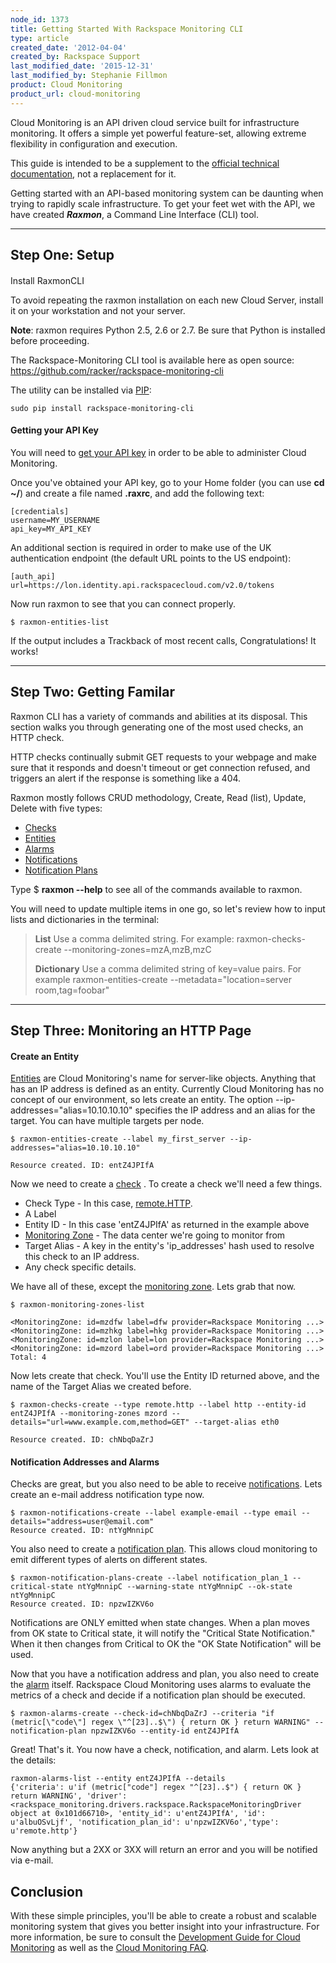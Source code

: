 ```yaml
---
node_id: 1373
title: Getting Started With Rackspace Monitoring CLI
type: article
created_date: '2012-04-04'
created_by: Rackspace Support
last_modified_date: '2015-12-31'
last_modified_by: Stephanie Fillmon
product: Cloud Monitoring
product_url: cloud-monitoring
---
```


Cloud Monitoring is an API driven cloud service built for infrastructure
monitoring.  It offers a simple yet powerful feature-set, allowing
extreme flexibility in configuration and execution.

This guide is intended to be a supplement to the [official technical
documentation](https://developer.rackspace.com/docs/cloud-monitoring/v1/developer-guide/),
not a replacement for it.

Getting started with an API-based monitoring system can be daunting when
trying to rapidly scale infrastructure. To get your feet wet with the
API, we have created ***Raxmon***, a Command Line Interface (CLI) tool.

------------------------------------------------------------------------

Step One: Setup
----------------

####
Install RaxmonCLI

To avoid repeating the raxmon installation on each new Cloud Server,
install it on your workstation and not your server.

**Note**: raxmon requires Python 2.5, 2.6 or 2.7. Be sure that Python is
installed before proceeding.

The Rackspace-Monitoring CLI tool is available here as open source:
<https://github.com/racker/rackspace-monitoring-cli>

The utility can be installed via
[PIP](http://www.pip-installer.org/en/latest/installing.html):

    sudo pip install rackspace-monitoring-cli

#### Getting your API Key

You will need to [get your API
key](/how-to/view-and-reset-your-api-key)
in order to be able to administer Cloud Monitoring.

Once you've obtained your API key, go to your Home folder (you can use
**cd \~/**) and create a file named **.raxrc**, and add the following
text:

    [credentials]
    username=MY_USERNAME
    api_key=MY_API_KEY

An additional section is required in order to make use of the UK
authentication endpoint (the default URL points to the US endpoint):

    [auth_api]
    url=https://lon.identity.api.rackspacecloud.com/v2.0/tokens

Now run raxmon to see that you can connect properly.

    $ raxmon-entities-list

If the output includes a Trackback of most recent calls,
Congratulations! It works!

------------------------------------------------------------------------

Step Two: Getting Familar
-------------------------

Raxmon CLI has a variety of commands and abilities at its disposal. This
section walks you through generating one of the most used checks, an
HTTP check.

HTTP checks continually submit GET requests to your webpage and make
sure that it responds and doesn't timeout or get connection refused, and
triggers an alert if the response is something like a 404.

Raxmon mostly follows CRUD methodology, Create, Read (list), Update,
Delete with five types:

-   [Checks](http://docs.rackspace.com/cm/api/v1.0/cm-devguide/content/service-checks.html)
-   [Entities](http://docs.rackspace.com/cm/api/v1.0/cm-devguide/content/service-entities.html)
-   [Alarms](http://docs.rackspace.com/cm/api/v1.0/cm-devguide/content/service-alarms.html)
-   [Notifications](http://docs.rackspace.com/cm/api/v1.0/cm-devguide/content/service-notifications.html)
-   [Notification
    Plans](http://docs.rackspace.com/cm/api/v1.0/cm-devguide/content/service-notification-plans.html)

Type \$ **raxmon --help** to see all of the commands available to
raxmon.

You will need to update multiple items in one go, so let's review how to
input lists and dictionaries in the terminal:

> **List**
> Use a comma delimited string. For example:
> raxmon-checks-create --monitoring-zones=mzA,mzB,mzC
>
> **Dictionary**
> Use a comma delimited string of key=value pairs. For example
> raxmon-entities-create --metadata="location=server room,tag=foobar"

------------------------------------------------------------------------

Step Three: Monitoring an HTTP Page
------------------------------------

#### Create an Entity

[Entities](http://docs.rackspace.com/cm/api/v1.0/cm-devguide/content/service-entities.html)
are Cloud Monitoring's name for server-like objects. Anything that has
an IP address is defined as an entity. Currently Cloud Monitoring has no
concept of our environment, so lets create an entity. <span>The
option </span><span> </span><span>--ip-addresses="alias=10.10.10.10"</span><span> </span><span>specifies
the IP address and an alias for the target. You can have multiple
targets per node.</span>

    $ raxmon-entities-create --label my_first_server --ip-addresses="alias=10.10.10.10"

    Resource created. ID: entZ4JPIfA

Now we need to create a
[check](http://docs.rackspace.com/cm/api/v1.0/cm-devguide/content/service-checks.html)
. To create a check we'll need a few things.

-   Check Type - In this case,
    [remote.HTTP](http://docs.rackspace.com/cm/api/v1.0/cm-devguide/content/service-check-types.html#section-check-types-remote.http).
-   A Label
-   Entity ID - In this case 'entZ4JPIfA' as returned in the example
    above
-   [Monitoring
    Zone](http://docs.rackspace.com/cm/api/v1.0/cm-devguide/content/service-monitoring-zones.html) -
    The data center we're going to monitor from
-   Target Alias - A key in the entity's 'ip\_addresses' hash used to
    resolve this check to an IP address.
-   Any check specific details.

We have all of these, except the [monitoring
zone](http://docs.rackspace.com/cm/api/v1.0/cm-devguide/content/service-monitoring-zones.html).
Lets grab that now.

    $ raxmon-monitoring-zones-list

    <MonitoringZone: id=mzdfw label=dfw provider=Rackspace Monitoring ...>
    <MonitoringZone: id=mzhkg label=hkg provider=Rackspace Monitoring ...>
    <MonitoringZone: id=mzlon label=lon provider=Rackspace Monitoring ...>
    <MonitoringZone: id=mzord label=ord provider=Rackspace Monitoring ...>
    Total: 4

Now lets create that check. You'll use the Entity ID returned above, and
the name of the Target Alias we created before.

    $ raxmon-checks-create --type remote.http --label http --entity-id entZ4JPIfA --monitoring-zones mzord --details="url=www.example.com,method=GET" --target-alias eth0

    Resource created. ID: chNbqDaZrJ

#### Notification Addresses and Alarms

Checks are great, but you also need to be able to receive
[notifications](http://docs.rackspace.com/cm/api/v1.0/cm-devguide/content/service-notifications.html).
Lets create an e-mail address notification type now.

    $ raxmon-notifications-create --label example-email --type email --details="address=user@email.com"
    Resource created. ID: ntYgMnnipC

You also need to create a [notification
plan](http://docs.rackspace.com/cm/api/v1.0/cm-devguide/content/service-notification-plans.html).
This allows cloud monitoring to emit different types of alerts on
different states.

    $ raxmon-notification-plans-create --label notification_plan_1 --critical-state ntYgMnnipC --warning-state ntYgMnnipC --ok-state ntYgMnnipC
    Resource created. ID: npzwIZKV6o

Notifications are ONLY emitted when state changes. When a plan moves
from OK state to Critical state, it will notify the "Critical State
Notification." When it then changes from Critical to OK the "OK State
Notification" will be used.

Now that you have a notification address and plan, you also need to
create the
[alarm](http://docs.rackspace.com/cm/api/v1.0/cm-devguide/content/service-alarms.html)
itself. Rackspace Cloud Monitoring uses alarms to evaluate the metrics
of a check and decide if a notification plan should be executed.

    $ raxmon-alarms-create --check-id=chNbqDaZrJ --criteria "if (metric[\"code\"] regex \"^[23]..$\") { return OK } return WARNING" --notification-plan npzwIZKV6o --entity-id entZ4JPIfA

Great! That's it. You now have a check, notification, and alarm. Lets
look at the details:

    raxmon-alarms-list --entity entZ4JPIfA --details
    {'criteria': u'if (metric["code"] regex "^[23]..$") { return OK } return WARNING', 'driver': <rackspace_monitoring.drivers.rackspace.RackspaceMonitoringDriver object at 0x101d66710>, 'entity_id': u'entZ4JPIfA', 'id': u'albuOSvLjf', 'notification_plan_id': u'npzwIZKV6o','type': u'remote.http'}

Now anything but a 2XX or 3XX will return an error and you will be
notified via e-mail.

Conclusion
----------

With these simple principles, you'll be able to create a robust and
scalable monitoring system that gives you better insight into
your infrastructure.  For more information, be sure to consult the
[Development Guide for Cloud
Monitoring](http://docs.rackspace.com/cm/api/v1.0/cm-devguide/content/overview.html)
as well as the [Cloud Monitoring
FAQ](/how-to/rackspace-monitoring-faq).

